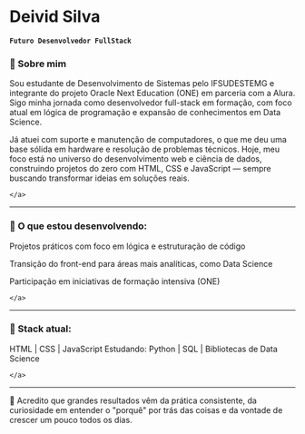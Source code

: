# Deivid Silva

**`Futuro Desenvolvedor FullStack`**

### 🎯 Sobre mim
Sou estudante de Desenvolvimento de Sistemas pelo IFSUDESTEMG e integrante do projeto Oracle Next Education (ONE) em parceria com a Alura. Sigo minha jornada como desenvolvedor full-stack em formação, com foco atual em lógica de programação e expansão de conhecimentos em Data Science.

Já atuei com suporte e manutenção de computadores, o que me deu uma base sólida em hardware e resolução de problemas técnicos. Hoje, meu foco está no universo do desenvolvimento web e ciência de dados, construindo projetos do zero com HTML, CSS e JavaScript — sempre buscando transformar ideias em soluções reais.

    </a>
</p>

---

### 🚀 O que estou desenvolvendo:

Projetos práticos com foco em lógica e estruturação de código

Transição do front-end para áreas mais analíticas, como Data Science

Participação em iniciativas de formação intensiva (ONE)


    </a>
</p>

---

### 🔧 Stack atual:
HTML | CSS | JavaScript
Estudando: Python | SQL | Bibliotecas de Data Science

    </a>
</p>

---
🧠 Acredito que grandes resultados vêm da prática consistente, da curiosidade em entender o "porquê" por trás das coisas e da vontade de crescer um pouco todos os dias.
